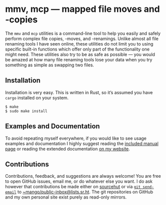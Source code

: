 # mmv, mcp — mapped file moves and -copies

The `mmv` and `mcp` utilities is a command-line tool to help you easily and
safely perform complex file copies, -moves, and -renamings.  Unlike almost all
file renaming tools I have seen online, these utilities do not limit you to
using specific built-in functions which offer only part of the functionality one
might need.  These utilities also try to be as safe as possible — you would be
amazed at how many file renaming tools lose your data when you try something as
simple as swapping two files.

## Installation

Installation is very easy.  This is written in Rust, so it’s assumed you have
`cargo` installed on your system.

```
$ make
$ sudo make install
```

## Examples and Documentation

To avoid repeating myself everywhere, if you would like to see usage examples
and documentation I highly suggest reading the [included manual page][1] or
reading the extended documentation [on my website][2].

## Contributions

Contributions, feedback, and suggestions are always welcome!  You are free to
open GitHub issues, email me, or do whatever else you want.  I do ask however
that contributions be made either on [sourcehut][3] or via [`git send-email`][4]
to [~mango/public-inbox@lists.sr.ht][5].  The git repositories on GitHub and my
own personal site exist purely as read-only mirrors.

[1]: mmv.1
[2]: https://thomasvoss.com/prj/mmv
[3]: https://sr.ht/~mango/mmv 
[4]: https://git-send-email.io/
[5]: mailto:~mango/public-inbox@lists.sr.ht
